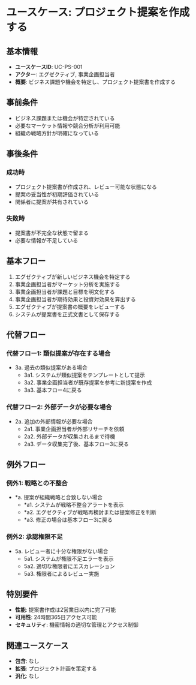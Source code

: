 # ユースケース: プロジェクト提案を作成する

## 基本情報
- **ユースケースID**: UC-PS-001
- **アクター**: エグゼクティブ, 事業企画担当者
- **概要**: ビジネス課題や機会を特定し、プロジェクト提案書を作成する

## 事前条件
- ビジネス課題または機会が特定されている
- 必要なマーケット情報や競合分析が利用可能
- 組織の戦略方針が明確になっている

## 事後条件
### 成功時
- プロジェクト提案書が作成され、レビュー可能な状態になる
- 提案の妥当性が初期評価されている
- 関係者に提案が共有されている

### 失敗時
- 提案書が不完全な状態で留まる
- 必要な情報が不足している

## 基本フロー
1. エグゼクティブが新しいビジネス機会を特定する
2. 事業企画担当者がマーケット分析を実施する
3. 事業企画担当者が課題と目標を明文化する
4. 事業企画担当者が期待効果と投資対効果を算出する
5. エグゼクティブが提案書の概要をレビューする
6. システムが提案書を正式文書として保存する

## 代替フロー
### 代替フロー1: 類似提案が存在する場合
- 3a. 過去の類似提案がある場合
  - 3a1. システムが類似提案をテンプレートとして提示
  - 3a2. 事業企画担当者が既存提案を参考に新提案を作成
  - 3a3. 基本フロー4に戻る

### 代替フロー2: 外部データが必要な場合
- 2a. 追加の外部情報が必要な場合
  - 2a1. 事業企画担当者が外部リサーチを依頼
  - 2a2. 外部データが収集されるまで待機
  - 2a3. データ収集完了後、基本フロー3に戻る

## 例外フロー
### 例外1: 戦略との不整合
- *a. 提案が組織戦略と合致しない場合
  - *a1. システムが戦略不整合アラートを表示
  - *a2. エグゼクティブが戦略再検討または提案修正を判断
  - *a3. 修正の場合は基本フロー3に戻る

### 例外2: 承認権限不足
- 5a. レビュー者に十分な権限がない場合
  - 5a1. システムが権限不足エラーを表示
  - 5a2. 適切な権限者にエスカレーション
  - 5a3. 権限者によるレビュー実施

## 特別要件
- **性能**: 提案書作成は2営業日以内に完了可能
- **可用性**: 24時間365日アクセス可能
- **セキュリティ**: 機密情報の適切な管理とアクセス制御

## 関連ユースケース
- **包含**: なし
- **拡張**: プロジェクト計画を策定する
- **汎化**: なし